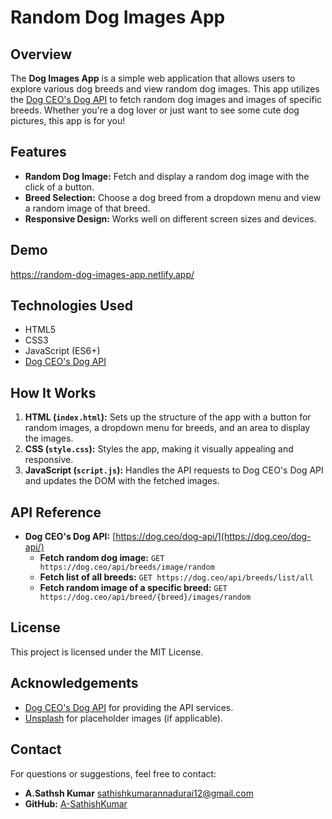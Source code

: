 
# Random Dog Images App


## Overview

The **Dog Images App** is a simple web application that allows users to explore various dog breeds and view random dog images. This app utilizes the [Dog CEO's Dog API](https://dog.ceo/dog-api/) to fetch random dog images and images of specific breeds. Whether you're a dog lover or just want to see some cute dog pictures, this app is for you!

## Features

- **Random Dog Image:** Fetch and display a random dog image with the click of a button.
- **Breed Selection:** Choose a dog breed from a dropdown menu and view a random image of that breed.
- **Responsive Design:** Works well on different screen sizes and devices.

## Demo

https://random-dog-images-app.netlify.app/

## Technologies Used

- HTML5
- CSS3
- JavaScript (ES6+)
- [Dog CEO's Dog API](https://dog.ceo/dog-api/)


## How It Works

1. **HTML (`index.html`):** Sets up the structure of the app with a button for random images, a dropdown menu for breeds, and an area to display the images.
2. **CSS (`style.css`):** Styles the app, making it visually appealing and responsive.
3. **JavaScript (`script.js`):** Handles the API requests to Dog CEO's Dog API and updates the DOM with the fetched images.

## API Reference

- **Dog CEO's Dog API:** [https://dog.ceo/dog-api/](https://dog.ceo/dog-api/)
  - **Fetch random dog image:** `GET https://dog.ceo/api/breeds/image/random`
  - **Fetch list of all breeds:** `GET https://dog.ceo/api/breeds/list/all`
  - **Fetch random image of a specific breed:** `GET https://dog.ceo/api/breed/{breed}/images/random`


## License

This project is licensed under the MIT License.

## Acknowledgements

- [Dog CEO's Dog API](https://dog.ceo/dog-api/) for providing the API services.
- [Unsplash](https://unsplash.com/) for placeholder images (if applicable).

## Contact

For questions or suggestions, feel free to contact:
- **A.Sathsh Kumar** [sathishkumarannadurai12@gmail.com](mailto:sathishkumarannadurai12@gmail.com)
- **GitHub:** [A-SathishKumar](https://github.com/A-SathishKumar/)
